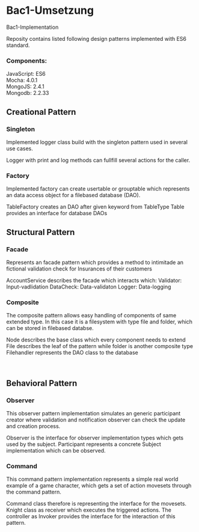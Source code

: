 # Bac1-Umsetzung
Bac1-Implementation

Reposity contains listed following design patterns implemented with ES6 standard.

<h3>Components:</h3>
JavaScript: ES6<br>
Mocha: 4.0.1<br>
MongoJS: 2.4.1<br>
Mongodb: 2.2.33

<h2>Creational Pattern</h2>

<h3>Singleton</h3>

<p>Implemented logger class build with the singleton pattern used in several use cases.</p>

<p>Logger with print and log methods can fullfill several actions for the caller.</p>


<h3>Factory</h3>

<p>Implemented factory can create usertable or grouptable which represents 
    an data access object for a filebased database (DAO).</p>


<p>TableFactory creates an DAO after given keyword from TableType
Table provides an interface for database DAOs</p>


<h2>Structural Pattern</h2>

<h3>Facade</h3>

<p>Represents an facade pattern which provides a method to intimitade an fictional validation check for Insurances of their customers</p>
    
<p>AccountService describes the facade which interacts which:   
Validator: Input-vadlidation
DataCheck: Data-validaton  
Logger: Data-logging</p>


<h3>Composite</h3>

<p>The composite pattern allows easy handling of components of same extended type. In this case it is a filesystem with type file and folder, which can be stored in filebased databse. </p>

<p>Node describes the base class which every component needs to extend
File describes the leaf of the pattern while folder is another composite type
Filehandler represents the DAO class to the database</p><br>


<h2>Behavioral Pattern</h2>

<h3>Observer</h3>

<p>This observer pattern implementation simulates an generic participant creator where validation and notification observer can check the update and creation process.</p>

<p>Observer is the interface for observer implementation types which gets used by the subject.
Participant represents a concrete Subject implementation which can be observed.</p>


<h3>Command</h3>

<p>This command pattern implementation represents a simple real world example of a game character, which gets a set of action movesets through the command pattern.</p>
    
<p>Command class therefore is representing the interface for the movesets.
Knight class as receiver which executes the triggered actions.
The controller as Invoker provides the interface for the interaction of this pattern.</p>





